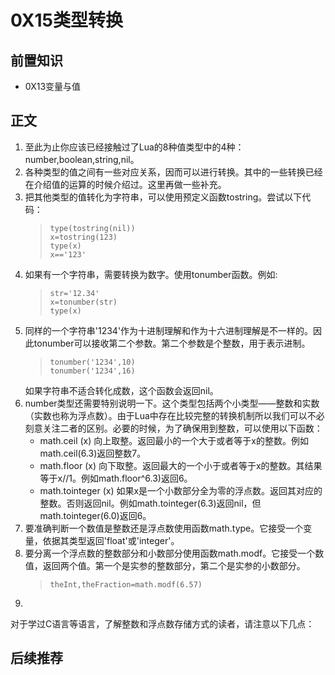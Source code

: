 # 0X15类型转换
## 前置知识
* 0X13变量与值
## 正文
1. 至此为止你应该已经接触过了Lua的8种值类型中的4种：number,boolean,string,nil。
2. 各种类型的值之间有一些对应关系，因而可以进行转换。其中的一些转换已经在介绍值的运算的时候介绍过。这里再做一些补充。
3. 把其他类型的值转化为字符串，可以使用预定义函数tostring。尝试以下代码：
    >```
    >type(tostring(nil))
    >x=tostring(123)
    >type(x)
    >x=='123'
    >```
4. 如果有一个字符串，需要转换为数字。使用tonumber函数。例如:
    >```
    >str='12.34'
    >x=tonumber(str)
    >type(x)
    >```
5. 同样的一个字符串'1234'作为十进制理解和作为十六进制理解是不一样的。因此tonumber可以接收第二个参数。第二个参数是个整数，用于表示进制。
    >```
    >tonumber('1234',10)
    >tonumber('1234',16)
    >```
    如果字符串不适合转化成数，这个函数会返回nil。
6. number类型还需要特别说明一下。这个类型包括两个小类型——整数和实数（实数也称为浮点数）。由于Lua中存在比较完整的转换机制所以我们可以不必刻意关注二者的区别。必要的时候，为了确保用到整数，可以使用以下函数：
    * math.ceil (x) 向上取整。返回最小的一个大于或者等于x的整数。例如math.ceil(6.3)返回整数7。
    * math.floor (x) 向下取整。返回最大的一个小于或者等于x的整数。其结果等于x//1。例如math.floor^6.3)返回6。
    * math.tointeger (x) 如果x是一个小数部分全为零的浮点数。返回其对应的整数。否则返回nil。例如math.tointeger(6.3)返回nil，但math.tointeger(6.0)返回6。
7. 要准确判断一个数值是整数还是浮点数使用函数math.type。它接受一个变量，依据其类型返回'float'或'integer'。
8. 要分离一个浮点数的整数部分和小数部分使用函数math.modf。它接受一个数值，返回两个值。第一个是实参的整数部分，第二个是实参的小数部分。
    >```
    >theInt,theFraction=math.modf(6.57)
    >```
9. 
对于学过C语言等语言，了解整数和浮点数存储方式的读者，请注意以下几点：
## 后续推荐
